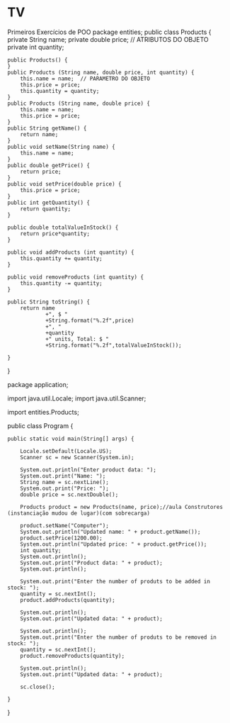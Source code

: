 # TV
Primeiros Exercícios de POO
package entities;
public class Products {
	private String name;
	private double price; // ATRIBUTOS DO OBJETO
	private int quantity;
	
	public Products() {	
	}
	public Products (String name, double price, int quantity) {
		this.name = name;  // PARAMETRO DO OBJETO
		this.price = price;
		this.quantity = quantity;
	}
	public Products (String name, double price) {
		this.name = name;  
		this.price = price;	
	}
	public String getName() {
		return name;
	}
	public void setName(String name) {
		this.name = name;
	}
	public double getPrice() {
		return price;
	}
	public void setPrice(double price) {
		this.price = price;
	}
	public int getQuantity() {
		return quantity;
	}
	
	public double totalValueInStock() {
		return price*quantity;
	}
	
	public void addProducts (int quantity) {
		this.quantity += quantity;
	}
	
	public void removeProducts (int quantity) {
		this.quantity -= quantity;
	}
	
	public String toString() {
		return name
				+", $ "
				+String.format("%.2f",price)
				+", "
				+quantity
				+" units, Total: $ "
				+String.format("%.2f",totalValueInStock());
				
	}
}


package application;

import java.util.Locale;
import java.util.Scanner;

import entities.Products;


public class Program {

	public static void main(String[] args) {

		Locale.setDefault(Locale.US);
		Scanner sc = new Scanner(System.in);		

		System.out.println("Enter product data: ");
		System.out.print("Name: ");
		String name = sc.nextLine();
		System.out.print("Price: ");
		double price = sc.nextDouble();
		
		Products product = new Products(name, price);//aula Construtores (instanciação mudou de lugar)(com sobrecarga)
		
		product.setName("Computer");
		System.out.println("Updated name: " + product.getName());
		product.setPrice(1200.00);
		System.out.println("Updated price: " + product.getPrice());
		int quantity;
		System.out.println();
		System.out.print("Product data: " + product);
		System.out.println();
		
		System.out.print("Enter the number of produts to be added in stock: ");
		quantity = sc.nextInt();
		product.addProducts(quantity);

		System.out.println();
		System.out.print("Updated data: " + product);

		System.out.println();
		System.out.print("Enter the number of produts to be removed in stock: ");
		quantity = sc.nextInt();
		product.removeProducts(quantity);

		System.out.println();
		System.out.print("Updated data: " + product);

		sc.close();

	}

}
